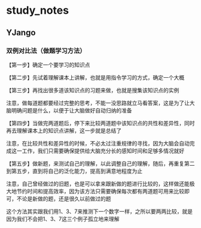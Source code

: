 # study_notes

## YJango

### 双例对比法（做题学习方法）

【第一步】确定一个要学习的知识点

【第二步】先试着理解课本上讲解，也就是用指令学习的方式，确定一个大概

【第三步】再找出很多道该知识点的习题来做，也就是搜集该知识点的实例

注意，做每道题都要经过完整的思考，不能一没思路就立马看答案，这是为了让大脑明确问题是什么，以便于让大脑做好自动归纳的准备

【第四步】当做完两道题后，停下来比较两道题中该知识点的共性和差异性，同时再去理解课本上的知识点讲解，这一步就是总结了

注意，在比较共性和差异性的时候，不必太过注重规律的寻找，因为大脑会自动完成这一工作，我们只需要确保提供给大脑充分长的感知时间和足够多情况就好

【第五步】做新题，来测试自己的理解，以此调整自己的理解，随后，再重复第二到第五步，直到将自己的泛化能力，提高到满意地程度为止

注意，自己曾经做过的旧题，也是可以拿来跟新做的题进行比较的，这样做还能极大地节约时间和提高效率，因为该方法只需要确保每次都有两道题可用来比较即可，不论是新做的题，还是很久以前做过的题

这个方法其实跟我们用1、3、7来推测下一个数字一样，之所以要两两比较，就是因为我们不会把1、3、7这三个例子孤立地来理解
